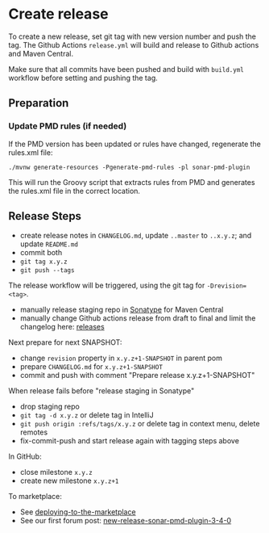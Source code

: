 # Create release

To create a new release, set git tag with new version number and push the tag.
The Github Actions `release.yml` will build and release to Github actions and Maven Central.

Make sure that all commits have been pushed and build 
with `build.yml` workflow before setting and pushing the tag.

## Preparation

### Update PMD rules (if needed)
If the PMD version has been updated or rules have changed, regenerate the rules.xml file:
```
./mvnw generate-resources -Pgenerate-pmd-rules -pl sonar-pmd-plugin
```
This will run the Groovy script that extracts rules from PMD and generates the rules.xml file in the correct location.

## Release Steps
- create release notes in `CHANGELOG.md`, update `..master` to `..x.y.z`; and update `README.md`
- commit both
- `git tag x.y.z`
- `git push --tags`

The release workflow will be triggered, using the git tag for `-Drevision=<tag>`. 

- manually release staging repo in [Sonatype](https://oss.sonatype.org/#welcome) for Maven Central
- manually change Github actions release from draft to final and limit the changelog here: [releases](https://github.com/jborgers/sonar-pmd/releases) 

Next prepare for next SNAPSHOT:

- change `revision` property in `x.y.z+1-SNAPSHOT` in parent pom
- prepare `CHANGELOG.md` for `x.y.z+1-SNAPSHOT`
- commit and push with comment "Prepare release x.y.z+1-SNAPSHOT"

When release fails before "release staging in Sonatype"
- drop staging repo
- `git tag -d x.y.z` or delete tag in IntelliJ
- `git push origin :refs/tags/x.y.z` or delete tag in context menu, delete remotes
- fix-commit-push and start release again with tagging steps above

In GitHub:

- close milestone `x.y.z`
- create new milestone `x.y.z+1`

To marketplace:

- See [deploying-to-the-marketplace](https://community.sonarsource.com/t/deploying-to-the-marketplace/35236)
- See our first forum post: [new-release-sonar-pmd-plugin-3-4-0](https://community.sonarsource.com/t/new-release-sonar-pmd-plugin-3-4-0/63091)
